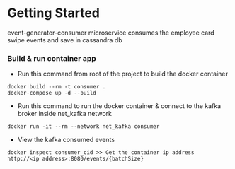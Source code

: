 # Getting Started

event-generator-consumer microservice consumes the employee card swipe events and save in cassandra db 

### Build & run container app 

* Run this command from root of the project to build the docker container
```` 
docker build --rm -t consumer .
docker-compose up -d --build
````
* Run this command to run the docker container & connect to the kafka broker inside net_kafka network
```` 
docker run -it --rm --network net_kafka consumer
````

* View the kafka consumed events
```` 
docker inspect consumer_cid >> Get the container ip address
http://<ip address>:8080/events/{batchSize} 
````
